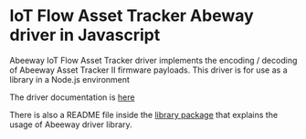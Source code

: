 # IoT Flow Asset Tracker Abeway driver in Javascript

Abeeway IoT Flow Asset Tracker driver implements the encoding / decoding of Abeeway Asset Tracker II firmware payloads.
This driver is for use as a library in a Node.js environment

The driver documentation is [here](https://actilitysa.sharepoint.com/:f:/t/aby/EhpXO62fGtlEstRRCMq6UAgBRgT_0xLToEZd1k_NyGzCcA?e=fXM1cD)

There is also a README file inside the [library package](./asset-tracker-driver-library-3.1.2.tgz) that explains the usage of Abeeway driver library.

